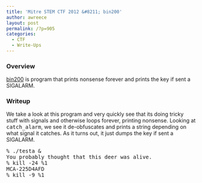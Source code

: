 ```yaml
---
title: 'Mitre STEM CTF 2012 &#8211; bin200'
author: awreece
layout: post
permalink: /?p=905
categories:
  - CTF
  - Write-Ups
---
```

### Overview

[bin200][1] is program that prints nonsense forever and prints the key if sent a SIGALARM.

<!--more-->

### Writeup

We take a look at this program and very quickly see that its doing tricky stuff with signals and otherwise loops forever, printing nonsense. Looking at <tt>catch_alarm</tt>, we see it de-obfuscates and prints a string depending on what signal it catches. As it turns out, it just dumps the key if sent a SIGALARM.

<pre>% ./testa &#038;
You probably thought that this deer was alive.
% kill -24 %1
MCA-225D4AFD
% kill -9 %1
</pre>

<span style="display:none;">Writeup by Alex Reece, see me on <a href="https://plus.google.com/106589059588263736517?rel=author">Google</a>+.</span>

 [1]: http://ppp.cylab.cmu.edu/wordpress/wp-content/uploads/2012/07/bin200.tar.gz